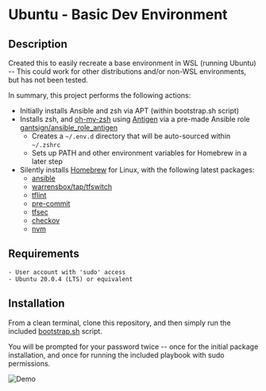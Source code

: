 # Ubuntu - Basic Dev Environment

## Description
Created this to easily recreate a base environment in WSL (running Ubuntu) -- This could work for other distributions and/or non-WSL environments, but has not been tested.

In summary, this project performs the following actions:
* Initially installs Ansible and zsh via APT (within bootstrap.sh script)
* Installs zsh, and [oh-my-zsh](https://ohmyz.sh/) using [Antigen](https://antigen.sharats.me/) via a pre-made Ansible role [gantsign/ansible_role_antigen](https://github.com/gantsign/ansible_role_antigen)
  * Creates a `~/.env.d` directory that will be auto-sourced within `~/.zshrc`
  * Sets up PATH and other environment variables for Homebrew in a later step
* Silently installs [Homebrew](https://brew.sh/) for Linux, with the following latest packages:
  * [ansible](https://github.com/ansible/ansible)
  * [warrensbox/tap/tfswitch](https://tfswitch.warrensbox.com/)
  * [tflint](https://github.com/terraform-linters/tflint)
  * [pre-commit](https://pre-commit.com/)
  * [tfsec](https://github.com/aquasecurity/tfsec)
  * [checkov](https://www.checkov.io/)
  * [nvm](https://github.com/nvm-sh/nvm)

## Requirements
```
- User account with 'sudo' access
- Ubuntu 20.0.4 (LTS) or equivalent
```

## Installation
From a clean terminal, clone this repository, and then simply run the included [bootstrap.sh](./bootstrap.sh) script. 

You will be prompted for your password twice -- once for the initial package installation, and once for running the included playbook with sudo permissions.

![Demo](./demo.gif)

